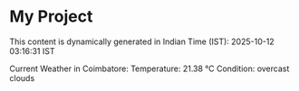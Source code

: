 # My Project

This content is dynamically generated in Indian Time (IST): 2025-10-12 03:16:31 IST


Current Weather in Coimbatore:
Temperature: 21.38 °C
Condition: overcast clouds
